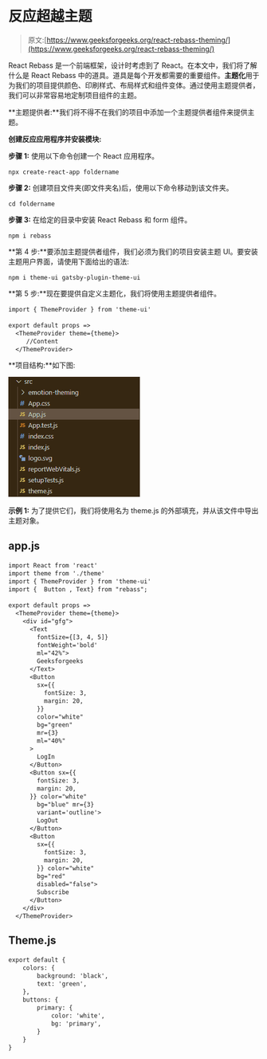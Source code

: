 # 反应超越主题

> 原文:[https://www.geeksforgeeks.org/react-rebass-theming/](https://www.geeksforgeeks.org/react-rebass-theming/)

React Rebass 是一个前端框架，设计时考虑到了 React。在本文中，我们将了解什么是 React Rebass 中的道具。道具是每个开发都需要的重要组件。**主题化**用于为我们的项目提供颜色、印刷样式、布局样式和组件变体。通过使用主题提供者，我们可以非常容易地定制项目组件的主题。

**主题提供者:**我们将不得不在我们的项目中添加一个主题提供者组件来提供主题。

**创建反应应用程序并安装模块:**

**步骤 1:** 使用以下命令创建一个 React 应用程序。

```
npx create-react-app foldername
```

**步骤 2:** 创建项目文件夹(即文件夹名)后，使用以下命令移动到该文件夹。

```
cd foldername
```

**步骤 3:** 在给定的目录中安装 React Rebass 和 form 组件。

```
npm i rebass
```

**第 4 步:**要添加主题提供者组件，我们必须为我们的项目安装主题 UI。要安装主题用户界面，请使用下面给出的语法:

```
npm i theme-ui gatsby-plugin-theme-ui
```

**第 5 步:**现在要提供自定义主题化，我们将使用主题提供者组件。

```
import { ThemeProvider } from 'theme-ui'

export default props =>
  <ThemeProvider theme={theme}>
     //Content
  </ThemeProvider>
```

**项目结构:**如下图:

![](img/00d53360131f7d7478d8e8654ef62f06.png)

**示例 1:** 为了提供它们，我们将使用名为 theme.js 的外部填充，并从该文件中导出主题对象。

## app.js

```
import React from 'react'
import theme from './theme'
import { ThemeProvider } from 'theme-ui'
import {  Button , Text} from "rebass";

export default props =>
  <ThemeProvider theme={theme}>
    <div id="gfg">
      <Text
        fontSize={[3, 4, 5]}
        fontWeight='bold'
        ml="42%">
        Geeksforgeeks
      </Text>
      <Button
        sx={{
          fontSize: 3,
          margin: 20,
        }}
        color="white"
        bg="green"
        mr={3}
        ml="40%"
      >
        LogIn
      </Button>
      <Button sx={{
        fontSize: 3,
        margin: 20,
      }} color="white"
        bg="blue" mr={3}
        variant='outline'>
        LogOut
      </Button>
      <Button
        sx={{
          fontSize: 3,
          margin: 20,
        }} color="white"
        bg="red"
        disabled="false">
        Subscribe
      </Button>
    </div>
  </ThemeProvider>
```

## Theme.js

```
export default {
    colors: {
        background: 'black',
        text: 'green',
    },
    buttons: {
        primary: {
            color: 'white',
            bg: 'primary',
        }
    }
}
```